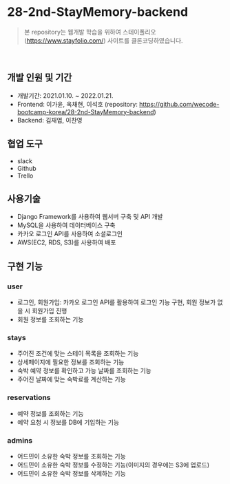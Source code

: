 # 28-2nd-StayMemory-backend

> 본 repository는 웹개발 학습을 위하여 스테이폴리오(https://www.stayfolio.com/) 사이트를 클론코딩하였습니다.

</br>

## 개발 인원 및 기간
- 개발기간: 2021.01.10. ~ 2022.01.21.
- Frontend: 이가윤, 옥채현, 이석호 (repository: https://github.com/wecode-bootcamp-korea/28-2nd-StayMemory-backend)
- Backend: 김재엽, 이찬영

## 협업 도구
- slack
- Github
- Trello

## 사용기술
- Django Framework를 사용하여 웹서버 구축 및 API 개발
- MySQL을 사용하여 데이터베이스 구축
- 카카오 로그인 API를 사용하여 소셜로그인
- AWS(EC2, RDS, S3)를 사용하여 배포

## 구현 기능
### user
- 로그인, 회원가입: 카카오 로그인 API를 활용하여 로그인 기능 구현, 회원 정보가 없을 시 회원가입 진행
- 회원 정보를 조회하는 기능
### stays
- 주어진 조건에 맞는 스테이 목록을 조회하는 기능
- 상세페이지에 필요한 정보를 조회하는 기능
- 숙박 예약 정보를 확인하고 가능 날짜를 조회하는 기능
- 주어진 날짜에 맞는 숙박료를 계산하는 기능

### reservations
- 예약 정보를 조회하는 기능
- 예약 요청 시 정보를 DB에 기입하는 기능

### admins
- 어드민이 소유한 숙박 정보를 조회하는 기능
- 어드민이 소유한 숙박 정보를 수정하는 기능(이미지의 경우에는 S3에 업로드)
- 어드민이 소유한 숙박 정보를 삭제하는 기능
